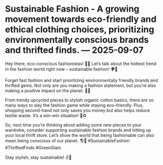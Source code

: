 # Sustainable Fashion - A growing movement towards eco-friendly and ethical clothing choices, prioritizing environmentally conscious brands and thrifted finds. — 2025-09-07

Hey there, eco-conscious fashionistas! 👗🌿 Let’s talk about the hottest trend in the fashion world right now – sustainable fashion! 🌍💫

Forget fast fashion and start prioritizing environmentally friendly brands and thrifted gems. Not only are you making a fashion statement, but you’re also making a positive impact on the planet. 💚✨

From trendy upcycled pieces to stylish organic cotton basics, there are so many ways to slay the fashion game while staying eco-friendly. Plus, shopping second-hand not only saves you money but also helps reduce textile waste. It’s a win-win situation! 🙌♻️

So, next time you’re thinking about adding some new pieces to your wardrobe, consider supporting sustainable fashion brands and hitting up your local thrift store. Let’s show the world that being fashionable can also mean being conscious of our planet. 🌎💃 #SustainableFashion #ThriftedFinds #GreenGlam 

Stay stylish, stay sustainable! ✌️💚